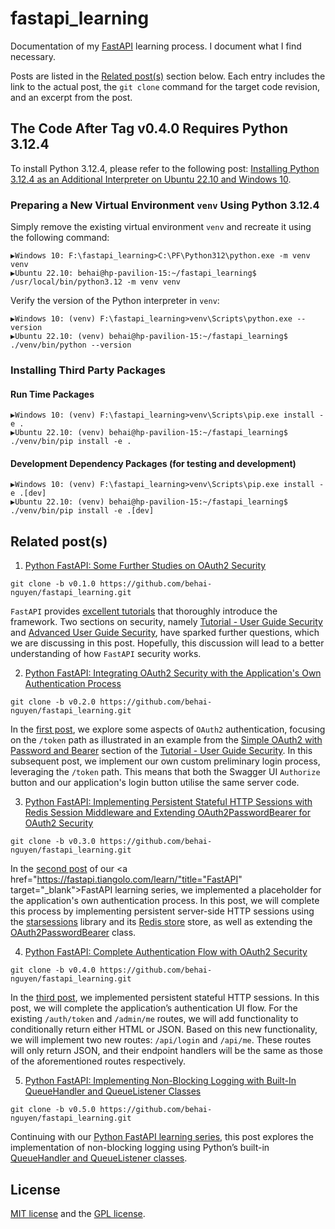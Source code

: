<!-- 11/05/2024. -->

# fastapi_learning

Documentation of my [FastAPI](https://fastapi.tiangolo.com/learn/) learning process. I document what I find necessary.

Posts are listed in the [Related post(s)](#related-posts) section below. Each entry includes the link to the actual post, the ``git clone`` command for the target code revision, and an excerpt from the post.

## The Code After Tag v0.4.0 Requires Python 3.12.4

To install Python 3.12.4, please refer to the following post: [Installing Python 3.12.4 as an Additional Interpreter on Ubuntu 22.10 and Windows 10](https://behainguyen.wordpress.com/2024/06/28/installing-python-3-12-4-as-an-additional-interpreter-on-ubuntu-22-10-and-windows-10/).

### Preparing a New Virtual Environment ``venv`` Using Python 3.12.4

Simply remove the existing virtual environment ``venv`` and recreate it using the following command:

```
▶️Windows 10: F:\fastapi_learning>C:\PF\Python312\python.exe -m venv venv
▶️Ubuntu 22.10: behai@hp-pavilion-15:~/fastapi_learning$ /usr/local/bin/python3.12 -m venv venv
```

Verify the version of the Python interpreter in ``venv``:

```
▶️Windows 10: (venv) F:\fastapi_learning>venv\Scripts\python.exe --version
▶️Ubuntu 22.10: (venv) behai@hp-pavilion-15:~/fastapi_learning$ ./venv/bin/python --version
```

### Installing Third Party Packages

#### Run Time Packages

```
▶️Windows 10: (venv) F:\fastapi_learning>venv\Scripts\pip.exe install -e .
▶️Ubuntu 22.10: (venv) behai@hp-pavilion-15:~/fastapi_learning$ ./venv/bin/pip install -e .
```

#### Development Dependency Packages (for testing and development)

```
▶️Windows 10: (venv) F:\fastapi_learning>venv\Scripts\pip.exe install -e .[dev]
▶️Ubuntu 22.10: (venv) behai@hp-pavilion-15:~/fastapi_learning$ ./venv/bin/pip install -e .[dev]
```

## Related post(s)

1. [Python FastAPI: Some Further Studies on OAuth2 Security](https://behainguyen.wordpress.com/2024/05/11/python-fastapi-some-further-studies-on-oauth2-security/)

```
git clone -b v0.1.0 https://github.com/behai-nguyen/fastapi_learning.git
```

``FastAPI`` provides [excellent tutorials](https://fastapi.tiangolo.com/learn/) that thoroughly introduce the framework. Two sections on security, namely [Tutorial - User Guide Security](https://fastapi.tiangolo.com/tutorial/security/) and [Advanced User Guide Security](https://fastapi.tiangolo.com/advanced/security/), have sparked further questions, which we are discussing in this post. Hopefully, this discussion will lead to a better understanding of how ``FastAPI`` security works.

2. [Python FastAPI: Integrating OAuth2 Security with the Application's Own Authentication Process](https://behainguyen.wordpress.com/2024/05/13/python-fastapi-integrating-oauth2-security-with-the-applications-own-authentication-process/)

```
git clone -b v0.2.0 https://github.com/behai-nguyen/fastapi_learning.git
```

In the [first post](https://behainguyen.wordpress.com/2024/05/11/python-fastapi-some-further-studies-on-oauth2-security/), we explore some aspects of ``OAuth2`` authentication, focusing on the ``/token`` path as illustrated in an example from the [Simple OAuth2 with Password and Bearer](https://fastapi.tiangolo.com/tutorial/security/simple-oauth2/) 
section of the [Tutorial - User Guide Security](https://fastapi.tiangolo.com/tutorial/security/). In this subsequent post, we implement our own custom preliminary login process, leveraging the ``/token`` path. This means that both the Swagger UI ``Authorize`` button and our application's login button utilise the same server code.

3. [Python FastAPI: Implementing Persistent Stateful HTTP Sessions with Redis Session Middleware and Extending OAuth2PasswordBearer for OAuth2 Security](https://behainguyen.wordpress.com/2024/05/21/python-fastapi-implementing-persistent-stateful-http-sessions-with-redis-session-middleware-and-extending-oauth2passwordbearer-for-oauth2-security/)

```
git clone -b v0.3.0 https://github.com/behai-nguyen/fastapi_learning.git
```

In the <a href="https://behainguyen.wordpress.com/2024/05/13/python-fastapi-integrating-oauth2-security-with-the-applications-own-authentication-process/" title="Python FastAPI: Integrating OAuth2 Security with the Application’s Own Authentication Process" target="_blank">second post</a> of our <a href="https://fastapi.tiangolo.com/learn/"title="FastAPI" target="_blank">FastAPI</a> learning series, we implemented a placeholder for the application's own authentication process. In this post, we will complete this process by implementing persistent server-side HTTP sessions using the <a href="https://pypi.org/project/starsessions/" title="starsessions" target="_blank">starsessions</a> library and its <a href="https://redis.io/" title="Redis store" target="_blank">Redis store</a> store, as well as extending the <a href="https://fastapi.tiangolo.com/tutorial/security/first-steps/?h=oauth2passwordbearer#fastapis-oauth2passwordbearer" title="OAuth2PasswordBearer" target="_blank">OAuth2PasswordBearer</a> class.

4. [Python FastAPI: Complete Authentication Flow with OAuth2 Security](https://behainguyen.wordpress.com/2024/06/11/python-fastapi-complete-authentication-flow-with-oauth2-security/)

```
git clone -b v0.4.0 https://github.com/behai-nguyen/fastapi_learning.git
```

In the <a href="https://behainguyen.wordpress.com/2024/05/21/python-fastapi-implementing-persistent-stateful-http-sessions-with-redis-session-middleware-and-extending-oauth2passwordbearer-for-oauth2-security/" title="Python FastAPI: Implementing Persistent Stateful HTTP Sessions with Redis Session Middleware and Extending OAuth2PasswordBearer for OAuth2 Security" target="_blank">third post</a>, we implemented persistent stateful HTTP sessions. In this post, we will complete the application’s authentication UI flow. For the existing <code>/auth/token</code> and <code>/admin/me</code> routes, we will add functionality to conditionally return either HTML or JSON. Based on this new functionality, we will implement two new routes: <code>/api/login</code> and <code>/api/me</code>. These routes will only return JSON, and their endpoint handlers will be the same as those of the aforementioned routes respectively.

5. [Python FastAPI: Implementing Non-Blocking Logging with Built-In QueueHandler and QueueListener Classes](https://behainguyen.wordpress.com/2024/07/02/python-fastapi-implementing-non-blocking-logging-with-built-in-queuehandler-and-queuelistener-classes/)

```
git clone -b v0.5.0 https://github.com/behai-nguyen/fastapi_learning.git
```

Continuing with our <a href="https://github.com/behai-nguyen/fastapi_learning" title="Index of the Python FastAPI Complete Series" target="_blank">Python FastAPI learning series</a>, this post explores the implementation of non-blocking logging using Python’s built-in <a href="https://docs.python.org/3/library/logging.config.html#configuring-queuehandler-and-queuelistener" title="Configuring QueueHandler and QueueListener" target="_blank">QueueHandler and QueueListener classes</a>.

## License
[MIT license](http://www.opensource.org/licenses/mit-license.php)
and the [GPL license](http://www.gnu.org/licenses/gpl.html).
